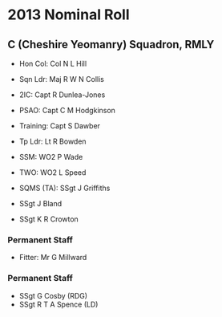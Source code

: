 # 2013 Nominal Roll

## C (Cheshire Yeomanry) Squadron, RMLY

* Hon Col: Col N L Hill
* Sqn Ldr: Maj R W N Collis
* 2IC: Capt R Dunlea-Jones
* PSAO: Capt C M Hodgkinson
* Training: Capt S Dawber
* Tp Ldr: Lt R Bowden
* SSM: WO2 P Wade
* TWO: WO2 L Speed
* SQMS (TA): SSgt J Griffiths

* SSgt J Bland
* SSgt K R Crowton

### Permanent Staff

* Fitter: Mr G Millward

### Permanent Staff

* SSgt G Cosby (RDG)
* SSgt R T A Spence (LD)
